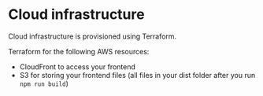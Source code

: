 # Cloud infrastructure

Cloud infrastructure is provisioned using Terraform.

Terraform for the following AWS resources:
- CloudFront to access your frontend
- S3 for storing your frontend files (all files in your dist folder after you run `npm run build`)